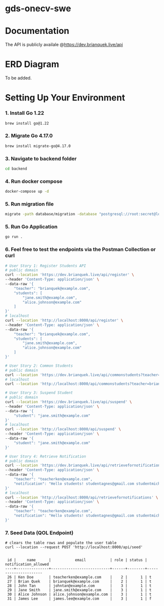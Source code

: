 # gds-onecv-swe

# Documentation

The API is publicly availale @https://dev.brianquek.live/api

# ERD Diagram

To be added.

# Setting Up Your Environment

### 1. Install Go 1.22

```sh
brew install go@1.22
```

### 2. Migrate Go 4.17.0

```sh
brew install migrate-go@4.17.0
```

### 3. Navigate to backend folder

```sh
cd backend
```

### 4. Run docker compose

```sh
docker-compose up -d
```

### 5. Run migration file

```sh
migrate -path database/migration -database "postgresql://root:secret@localhost:5432/class_db?sslmode=disable" -verbose up
```

### 5. Run Go Application

```sh
go run .
```

### 6. Feel free to test the endpoints via the Postman Collection or curl

```sh
# User Story 1: Register Students API
# public domain
curl --location 'https://dev.brianquek.live/api/register' \
--header 'Content-Type: application/json' \
--data-raw '{
    "teacher": "brianquek@example.com",
    "students": [
        "jane.smith@example.com",
        "alice.johnson@example.com"
    ]
}'
# localhost
curl --location 'http://localhost:8000/api/register' \
--header 'Content-Type: application/json' \
--data-raw '{
    "teacher": "brianquek@example.com",
    "students": [
        "jane.smith@example.com",
        "alice.johnson@example.com"
    ]
}'

# User Story 2: Common Students
# public domain
curl --location 'https://dev.brianquek.live/api/commonstudents?teacher=brianquek%40example.com'
# localhost
curl --location 'http://localhost:8000/api/commonstudents?teacher=brianquek%40example.com'

# User Story 3: Suspend Student
# public domain
curl --location 'https://dev.brianquek.live/api/suspend' \
--header 'Content-Type: application/json' \
--data-raw '{
    "student": "jane.smith@example.com"
}'
# localhost
curl --location 'http://localhost:8000/api/suspend' \
--header 'Content-Type: application/json' \
--data-raw '{
    "student": "jane.smith@example.com"
}'

# User Story 4: Retrieve Notification
# public domain
curl --location 'https://dev.brianquek.live/api/retrievefornotifications' \
--header 'Content-Type: application/json' \
--data-raw '{
    "teacher": "teacherken@example.com",
    "notification": "Hello students! studentagnes@gmail.com studentmiche@gmail.comwdadw diefneigna@sada.com safwaf safsaf@"
}'
# localhost
curl --location 'http://localhost:8000/api/retrievefornotifications' \
--header 'Content-Type: application/json' \
--data-raw '{
    "teacher": "teacherken@example.com",
    "notification": "Hello students! studentagnes@gmail.com studentmiche@gmail.comwdadw diefneigna@sada.com safwaf safsaf@"
}'
```

### 7. Seed Data (QOL Endpoint)

```
# clears the table rows and populate the user table
curl --location --request POST 'http://localhost:8000/api/seed'


 id |     name      |           email           | role | status | notification_allowed
----+---------------+---------------------------+------+--------+----------------------
 26 | Ken Doe       | teacherken@example.com    |    2 |      1 | t
 27 | Brian Quek    | brianquek@example.com     |    2 |      1 | t
 28 | John Tan      | johntan@example.com       |    3 |      1 | t
 29 | Jane Smith    | jane.smith@example.com    |    3 |      1 | t
 30 | Alice Johnson | alice.johnson@example.com |    3 |      1 | t
 31 | James Lee     | james.lee@example.com     |    3 |      1 | f
```
